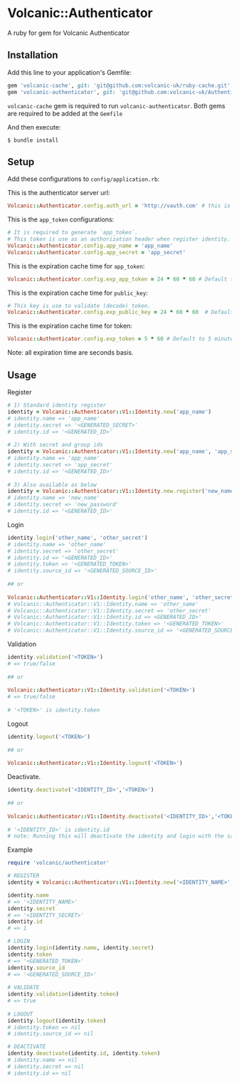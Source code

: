 # Volcanic::Authenticator

A ruby for gem for Volcanic Authenticator

## Installation

Add this line to your application's Gemfile:


```ruby
gem 'volcanic-cache', git: 'git@github.com:volcanic-uk/ruby-cache.git'
gem 'volcanic-authenticator', git: 'git@github.com:volcanic-uk/Authenticator-ruby-gem.git'
```
`volcanic-cache` gem is required to run `volcanic-authenticator`. Both gems are required to be added at the `Gemfile`

And then execute:

    $ bundle install
    
## Setup

Add these configurations to `config/application.rb`:

This is the authenticator server url:
```ruby
Volcanic::Authenticator.config.auth_url = 'http://vauth.com' # this is required
```
This is the `app_token` configurations:
```ruby
# It is required to generate `app_token`. 
# This token is use as an authorization header when register identity. 
Volcanic::Authenticator.config.app_name = 'app_name'
Volcanic::Authenticator.config.app_secret = 'app_secret' 
```

This is the expiration cache time for `app_token`: 
```ruby
Volcanic::Authenticator.config.exp_app_token = 24 * 60 * 60 # Default to 1 day.
```

This is the expiration cache time for `public_key`: 
```ruby
# This key is use to validate (decode) token.
Volcanic::Authenticator.config.exp_public_key = 24 * 60 * 60  # Default to 1 day. 
```

This is the expiration cache time for token:
```ruby
Volcanic::Authenticator.config.exp_token = 5 * 60 # Default to 5 minutes
```
Note: all expiration time are seconds basis.

## Usage

Register
```ruby
# 1) Standard identity register
identity = Volcanic::Authenticator::V1::Identity.new('app_name')
# identity.name => 'app_name'
# identity.secret => '<GENERATED_SECRET>'
# identity.id => '<GENERATED_ID>' 
 
# 2) With secret and group ids
identity = Volcanic::Authenticator::V1::Identity.new('app_name', 'app_secret', [1,2])
# identity.name => 'app_name'
# identity.secret => 'app_secret'
# identity.id => '<GENERATED_ID>'   
  
# 3) Also available as below
identity = Volcanic::Authenticator::V1::Identity.new.register('new_name', 'new_password', [3,4])
# identity.name => 'new_name'
# identity.secret => 'new_password'
# identity.id => '<GENERATED_ID>'
```
    
   
Login
```ruby
identity.login('other_name', 'other_secret')
# identity.name => 'other_name'
# identity.secret => 'other_secret'
# identity.id => '<GENERATED_ID>' 
# identity.token => '<GENERATED_TOKEN>'
# identity.source_id => '<GENERATED_SOURCE_ID>'
 
## or
 
Volcanic::Authenticator::V1::Identity.login('other_name', 'other_secret')
# Volcanic::Authenticator::V1::Identity.name => 'other_name'
# Volcanic::Authenticator::V1::Identity.secret => 'other_secret'
# Volcanic::Authenticator::V1::Identity.id => <GENERATED_ID>'
# Volcanic::Authenticator::V1::Identity.token => '<GENERATED_TOKEN>'
# Volcanic::Authenticator::V1::Identity.source_id => '<GENERATED_SOURCE_ID>'
```
Validation
```ruby
identity.validation('<TOKEN>')
# => true/false
 
## or
 
Volcanic::Authenticator::V1::Identity.validation('<TOKEN>')
# => true/false
 
# '<TOKEN>' is identity.token 
```
Logout 
```ruby
identity.logout('<TOKEN>')
 
## or
  
Volcanic::Authenticator::V1::Identity.logout('<TOKEN>')
```  
Deactivate. 
```ruby
identity.deactivate('<IDENTITY_ID>','<TOKEN>')
 
## or
  
Volcanic::Authenticator::V1::Identity.deactivate('<IDENTITY_ID>','<TOKEN>')
 
# '<IDENTITY_ID>' is identity.id 
# note: Running this will deactivate the identity and login with the same identity (name and secret) will return an error.
``` 
 
Example
```ruby
require 'volcanic/authenticator'

# REGISTER
identity = Volcanic::Authenticator::V1::Identity.new('<IDENTITY_NAME>','<IDENTITY_SECRET')

identity.name
# => '<IDENTITY_NAME>' 
identity.secret 
# => '<IDENTITY_SECRET>'
identity.id 
# => 1

# LOGIN 
identity.login(identity.name, identity.secret)
identity.token
# => '<GENERATED_TOKEN>'
identity.source_id
# => '<GENERATED_SOURCE_ID>'
 
# VALIDATE
identity.validation(identity.token)
# => true
 
# LOGOUT
identity.logout(identity.token)
# identity.token => nil
# identity.source_id => nil

# DEACTIVATE
identity.deactivate(identity.id, identity.token)
# identity.name => nil
# identity.secret => nil
# identity.id => nil
 
 
```